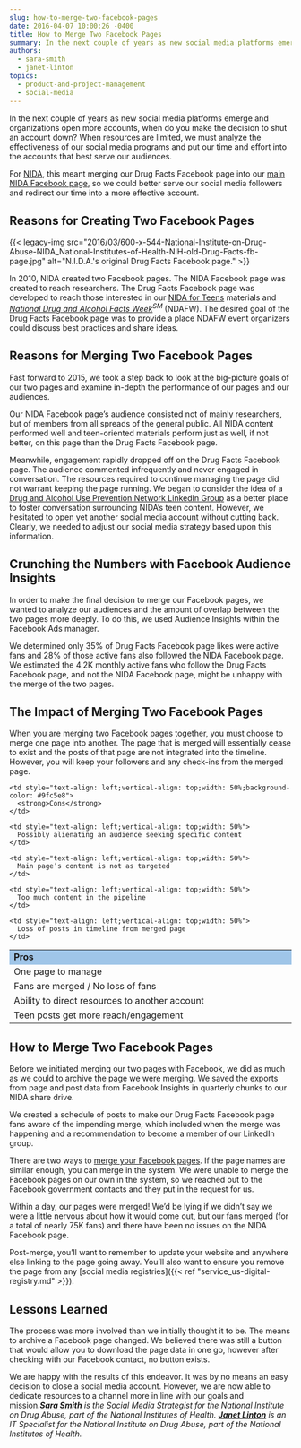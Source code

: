 ```yaml
---
slug: how-to-merge-two-facebook-pages
date: 2016-04-07 10:00:26 -0400
title: How to Merge Two Facebook Pages
summary: In the next couple of years as new social media platforms emerge and organizations open more accounts, when do you make the decision to shut an account down? When resources are limited, we must analyze the effectiveness of our social media programs and put our time and effort into the accounts that best serve our
authors:
  - sara-smith
  - janet-linton
topics:
  - product-and-project-management
  - social-media
---
```


In the next couple of years as new social media platforms emerge and organizations open more accounts, when do you make the decision to shut an account down? When resources are limited, we must analyze the effectiveness of our social media programs and put our time and effort into the accounts that best serve our audiences.

For [NIDA](https://www.drugabuse.gov/), this meant merging our Drug Facts Facebook page into our [main NIDA Facebook page](https://www.facebook.com/NIDANIH), so we could better serve our social media followers and redirect our time into a more effective account.

## Reasons for Creating Two Facebook Pages

{{< legacy-img src="2016/03/600-x-544-National-Institute-on-Drug-Abuse-NIDA_National-Institutes-of-Health-NIH-old-Drug-Facts-fb-page.jpg" alt="N.I.D.A.'s original Drug Facts Facebook page." >}}

In 2010, NIDA created two Facebook pages. The NIDA Facebook page was created to reach researchers. The Drug Facts Facebook page was developed to reach those interested in our [NIDA for Teens](http://teens.drugabuse.gov/) materials and _[National Drug and Alcohol Facts Week](http://teens.drugabuse.gov/national-drug-alcohol-facts-week)<sup>SM </sup>_(NDAFW). The desired goal of the Drug Facts Facebook page was to provide a place NDAFW event organizers could discuss best practices and share ideas.

## Reasons for Merging Two Facebook Pages

Fast forward to 2015, we took a step back to look at the big-picture goals of our two pages and examine in-depth the performance of our pages and our audiences.

Our NIDA Facebook page’s audience consisted not of mainly researchers, but of members from all spreads of the general public. All NIDA content performed well and teen-oriented materials perform just as well, if not better, on this page than the Drug Facts Facebook page.

Meanwhile, engagement rapidly dropped off on the Drug Facts Facebook page. The audience commented infrequently and never engaged in conversation. The resources required to continue managing the page did not warrant keeping the page running. We began to consider the idea of a [Drug and Alcohol Use Prevention Network LinkedIn Group](https://www.linkedin.com/groups/8354318/profile) as a better place to foster conversation surrounding NIDA’s teen content. However, we hesitated to open yet another social media account without cutting back. Clearly, we needed to adjust our social media strategy based upon this information.

## Crunching the Numbers with Facebook Audience Insights

In order to make the final decision to merge our Facebook pages, we wanted to analyze our audiences and the amount of overlap between the two pages more deeply. To do this, we used Audience Insights within the Facebook Ads manager.

We determined only 35% of Drug Facts Facebook page likes were active fans and 28% of those active fans also followed the NIDA Facebook page. We estimated the 4.2K monthly active fans who follow the Drug Facts Facebook page, and not the NIDA Facebook page, might be unhappy with the merge of the two pages.

## The Impact of Merging Two Facebook Pages

When you are merging two Facebook pages together, you must choose to merge one page into another. The page that is merged will essentially cease to exist and the posts of that page are not integrated into the timeline. However, you will keep your followers and any check-ins from the merged page.

<table style="width: 100%;border: 1">
  <tr>
    <td style="text-align: left;vertical-align: top;width: 50%;background-color: #9fc5e8">
      <strong>Pros</strong>
    </td>
    
    <td style="text-align: left;vertical-align: top;width: 50%;background-color: #9fc5e8">
      <strong>Cons</strong>
    </td>
  </tr>
  
  <tr>
    <td style="text-align: left;vertical-align: top;width: 50%">
      One page to manage
    </td>
    
    <td style="text-align: left;vertical-align: top;width: 50%">
      Possibly alienating an audience seeking specific content
    </td>
  </tr>
  
  <tr>
    <td style="text-align: left;vertical-align: top;width: 50%">
      Fans are merged / No loss of fans
    </td>
    
    <td style="text-align: left;vertical-align: top;width: 50%">
      Main page’s content is not as targeted
    </td>
  </tr>
  
  <tr>
    <td style="text-align: left;vertical-align: top;width: 50%">
      Ability to direct resources to another account
    </td>
    
    <td style="text-align: left;vertical-align: top;width: 50%">
      Too much content in the pipeline
    </td>
  </tr>
  
  <tr>
    <td style="text-align: left;vertical-align: top;width: 50%">
      Teen posts get more reach/engagement
    </td>
    
    <td style="text-align: left;vertical-align: top;width: 50%">
      Loss of posts in timeline from merged page
    </td>
  </tr>
</table>

## How to Merge Two Facebook Pages

Before we initiated merging our two pages with Facebook, we did as much as we could to archive the page we were merging. We saved the exports from page and post data from Facebook Insights in quarterly chunks to our NIDA share drive.

We created a schedule of posts to make our Drug Facts Facebook page fans aware of the impending merge, which included when the merge was happening and a recommendation to become a member of our LinkedIn group.

There are two ways to [merge your Facebook pages](https://www.facebook.com/help/249601088403018). If the page names are similar enough, you can merge in the system. We were unable to merge the Facebook pages on our own in the system, so we reached out to the Facebook government contacts and they put in the request for us.

Within a day, our pages were merged! We’d be lying if we didn’t say we were a little nervous about how it would come out, but our fans merged (for a total of nearly 75K fans) and there have been no issues on the NIDA Facebook page.

Post-merge, you’ll want to remember to update your website and anywhere else linking to the page going away. You’ll also want to ensure you remove the page from any [social media registries]({{< ref "service_us-digital-registry.md" >}}).

## Lessons Learned

The process was more involved than we initially thought it to be. The means to archive a Facebook page changed. We believed there was still a button that would allow you to download the page data in one go, however after checking with our Facebook contact, no button exists.

We are happy with the results of this endeavor. It was by no means an easy decision to close a social media account. However, we are now able to dedicate resources to a channel more in line with our goals and mission._**[Sara Smith](https://www.linkedin.com/in/saramariecrocoll)** is the Social Media Strategist for the National Institute on Drug Abuse, part of the National Institutes of Health. **[Janet Linton](https://www.linkedin.com/in/janet-linton-b7aa6b16)** is an IT Specialist for the National Institute on Drug Abuse, part of the National Institutes of Health._